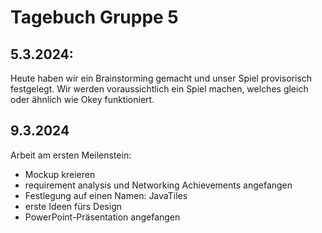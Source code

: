 # Tagebuch Gruppe 5
## 5.3.2024:
Heute haben wir ein Brainstorming gemacht und unser Spiel provisorisch festgelegt.
Wir werden voraussichtlich ein Spiel machen, welches gleich oder ähnlich wie Okey funktioniert. 
## 9.3.2024
Arbeit am ersten Meilenstein:
- Mockup kreieren
- requirement analysis und Networking Achievements angefangen
- Festlegung auf einen Namen: JavaTiles
- erste Ideen fürs Design
- PowerPoint-Präsentation angefangen
